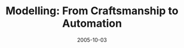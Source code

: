 ---
abstract: ''
authors:
- Harald Kühn
- Marion Murzek
date: '2005-10-03'
featured: false
links:
- name: Publik
  url: https://publik.tuwien.ac.at/showentry.php?ID=139846&lang=1
publication_types:
- '0'
publishDate: '2005-10-03'
title: 'Modelling: From Craftsmanship to Automation'
url_pdf: http://www.big.tuwien.ac.at/research/publications/2005/0705.pdf
---
